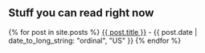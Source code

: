 ## Stuff you can read right now
{% for post in site.posts %}
<span><a href="{{ post.url }}">{{ post.title }}</a> - {{ post.date | date_to_long_string: "ordinal", "US" }}</span>
{% endfor %}
